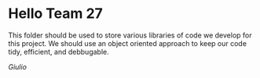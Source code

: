 # Hello Team 27

This folder should be used to store various libraries of code we develop 
for this project. We should use an object oriented approach to keep our 
code tidy, efficient, and debbugable.

*Giulio*
